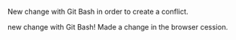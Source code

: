 
New change with Git Bash in order to create a conflict.

new change with Git Bash!
Made a change in the browser cession.

